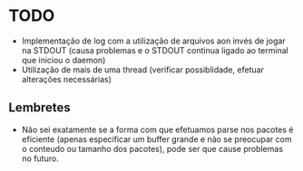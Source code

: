 # TODO

* Implementação de log com a utilização de arquivos aon invés de jogar na STDOUT (causa problemas e o STDOUT continua ligado ao terminal que iniciou o daemon)
* Utilização de mais de uma thread (verificar possiblidade, efetuar alterações necessárias)

## Lembretes

* Não sei exatamente se a forma com que efetuamos parse nos pacotes é eficiente (apenas especificar um buffer grande e não se preocupar com o conteudo ou tamanho dos pacotes), pode ser que cause problemas no futuro.